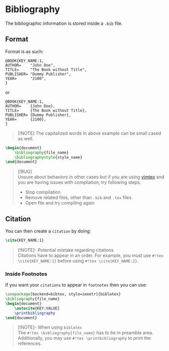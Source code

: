 # Bibliography

The bibliographic information is stored inside a `.bib` file.  

## Format

Format is as such:

```
@BOOK{KEY_NAME:1,
AUTHOR=    "John Doe",
TITLE=     "The Book without Title",
PUBLISHER= "Dummy Publisher",
YEAR=      "2100",
}
```

or

```
@BOOK{KEY_NAME:1,
AUTHOR=    {John Doe},
TITLE=     {The Book without Title},
PUBLISHER= {Dummy Publisher},
YEAR=      {2100},
}
```

> [!NOTE] The capitalized words in above example can be small cased as well.

```tex
\begin{document}
	\bibliography{file_name}
	\bibliographystyle{style_name}
\end{document}
```

> [!BUG]  
> Unsure about behaviors in other cases but if you are using [vimtex](https://github.com/lervag/vimtex) and you are having issues with compilation, try following steps:
> - Stop compilation
> - Remove related files, other than `.bib` and `.tex` files.
> - Open file and try compiling again

## Citation

You can then create a `citation` by doing:

```tex
\cite{KEY_NAME:1}
```

> [!NOTE]- Potential mistake regarding citations  
> Citations have to appear in an order. For example, you _must_ use `#!tex \cite{KEY_NAME:1}` before using `#!tex \cite{KEY_NAME:2}`.

### Inside Footnotes

If you want your `citations` to appear in `footnotes` then you can use:

```tex
\usepackage[backend=bibtex, style=ieeetr]{biblatex}
\bibliography{file_name}
\begin{document}
	\autocite{KEY:VALUE}
	\printbibliography
\end{document}
```

> [!NOTE]- When using `biblatex`  
> The `#!tex \bibliography{file_name}` has to be in preamble area. Additionally, you may use `#!tex \printbibliography` to print the references.
